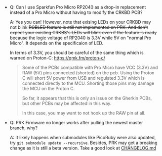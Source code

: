 - Q: Can I use Sparkfun Pro Micro RP2040 as a drop-in replacement instead of a Pro Micro without having to modify the CRKBD PCB?

  A: Yes you can! However, note that exising LEDs on your CRKBD may not blink ~~RGBLED feature is still not implemented on PRK. And don't expect your existing CRKBS's LEDs will blink even if the feature is ready~~ because the logic voltage of RP2040 is 3.3V while 5V on "normal Pro Micro". It depends on the specificaion of LED.

  In terms of 3.3V, you should be careful of the same thing which is warned on Proton-C: https://qmk.fm/proton-c/

  > Some of the PCBs compatible with Pro Micro have VCC (3.3V) and RAW (5V) pins connected (shorted) on the pcb. Using the Proton C will short 5V power from USB and regulated 3.3V which is connected directly to the MCU. Shorting those pins may damage the MCU on the Proton C.
  >
  > So far, it appears that this is only an issue on the Gherkin PCBs, but other PCBs may be affected in this way.
  >
  > In this case, you may want to not hook up the RAW pin at all.

- Q: PRK Firmware no longer works after pulling the newest master branch, why?

  A: It likely happens when submodules like PicoRuby were also updated, try `git submodule update --recursive`. Besides, PRK may get a breaking change as it is still a beta version. Take a good look at [CHANGELOG.md](CHANGELOG.md)
